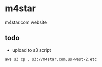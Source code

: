 # m4star
m4star.com website

## todo

* upload to s3 script

```
aws s3 cp . s3://m4star.com.us-west-2.etc
```

